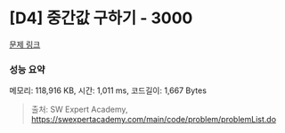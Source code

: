 # [D4] 중간값 구하기 - 3000 

[문제 링크](https://swexpertacademy.com/main/code/problem/problemDetail.do?contestProbId=AV-fO0s6ARoDFAXT) 

### 성능 요약

메모리: 118,916 KB, 시간: 1,011 ms, 코드길이: 1,667 Bytes



> 출처: SW Expert Academy, https://swexpertacademy.com/main/code/problem/problemList.do